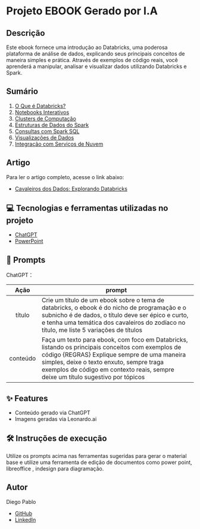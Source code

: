 # Projeto EBOOK Gerado por I.A

## Descrição

Este ebook fornece uma introdução ao Databricks, uma poderosa plataforma de análise de dados, explicando seus principais conceitos de maneira simples e prática. Através de exemplos de código reais, você aprenderá a manipular, analisar e visualizar dados utilizando Databricks e Spark.

## Sumário

1. [O Que é Databricks?](#o-que-é-databricks)
2. [Notebooks Interativos](#notebooks-interativos)
3. [Clusters de Computação](#clusters-de-computação)
4. [Estruturas de Dados do Spark](#estruturas-de-dados-do-spark)
5. [Consultas com Spark SQL](#consultas-com-spark-sql)
6. [Visualizações de Dados](#visualizações-de-dados)
7. [Integração com Serviços de Nuvem](#integração-com-serviços-de-nuvem)


## Artigo

Para ler o artigo completo, acesse o link abaixo:
- [Cavaleiros dos Dados: Explorando Databricks](file:///C:/Users/diego.menezes/Downloads/Ebook-Dados.pdf)


## 💻 Tecnologias e ferramentas utilizadas no projeto

- [ChatGPT](https://chat.openai.com/) 
- [PowerPoint](https://www.microsoft.com/en/microsoft-365/powerpoint)


## 🧠 Prompts

ChatGPT：

|   Ação   | prompt                                                                                                                                                                                                                                                                         |
| :------: | ------------------------------------------------------------------------------------------------------------------------------------------------------------------------------------------------------------------------------------------------------------------------------ |
|  título  | Crie um título de um ebook sobre o tema de databricks, o ebook é do nicho de programação e o subnicho é de dados, o título deve ser épico e curto, e tenha uma temática dos cavaleiros do zodíaco no título, me liste 5 variações de títulos                                                        |
| conteúdo | Faça um texto para ebook, com foco em Databricks, listando os principais conceitos com exemplos de código {REGRAS} Explique sempre de uma maneira simples, deixe o texto enxuto, sempre traga exemplos de código em contexto reais, sempre deixe um título sugestivo por tópicos |


## ✨ Features

- Conteúdo gerado via ChatGPT
- Imagens geradas via Leonardo.ai

## 🛠️ Instruções de execução

Utilize os prompts acima nas ferramentas sugeridas para gerar o material base e utilize uma ferramenta de edição de documentos como power point, libreoffice , indesign para diagramação.




## Autor

Diego Pablo

- [GitHub](https://github.com/DiegoPablo2021/)
- [LinkedIn](https://www.linkedin.com/in/diego-pablo/)
